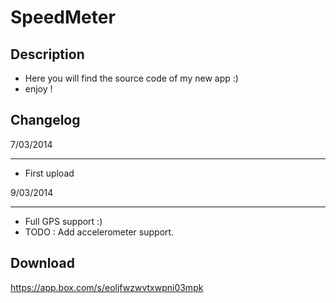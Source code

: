 SpeedMeter
=========

Description
---------------
* Here you will find the source code of my new app :)
* enjoy !


Changelog
---------------
7/03/2014
_________
* First upload

9/03/2014
_________
* Full GPS support :)
* TODO : Add accelerometer support.


Download
---------------
https://app.box.com/s/eoljfwzwvtxwpni03mpk
